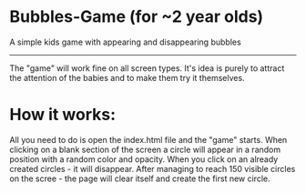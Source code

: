 # Bubbles-Game (for ~2 year olds)
A simple kids game with appearing and disappearing bubbles

-----------------------------------------------------------------

The "game" will work fine on all screen types. It's idea is purely to 
attract the attention of the babies and to make them try it themselves.

# How it works:
All you need to do is open the index.html file and the "game" starts.
When clicking on a blank section of the screen a circle will appear in a random
position with a random color and opacity. 
When you click on an already created circles - it will disappear.
After managing to reach 150 visible circles on the scree - the page will clear itself and
create the first new circle.